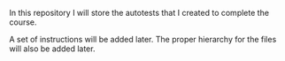 In this repository I will store the autotests that I created to complete the course.

A set of instructions will be added later. The proper hierarchy for the files will also be added later.
